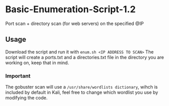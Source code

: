 # Basic-Enumeration-Script-1.2
Port scan + directory scan (for web servers) on the specified @IP

## Usage
Download the script and run it with ```enum.sh <IP ADDRESS TO SCAN>```
The script will create a ports.txt and a directories.txt file in the directory you are working on, keep that in mind.

### Important

The gobuster scan will use a `/usr/share/wordlists dictionary`, wihch is included by default in Kali, feel free to change which wordlist you use by modifying the code.

